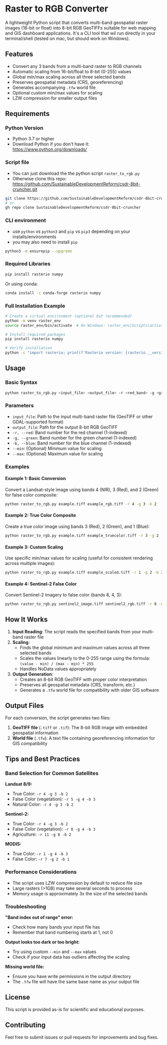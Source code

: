# Raster to RGB Converter

A lightweight Python script that converts multi-band geospatial raster images (16-bit or float) into 8-bit RGB GeoTIFFs suitable for web mapping and GIS dashboard applications. It's a CLI tool that wil run directly in your terminal/shell (tested on mac, but should work on Windows).

## Features

- Convert any 3 bands from a multi-band raster to RGB channels
- Automatic scaling from 16-bit/float to 8-bit (0-255) values
- Global min/max scaling across all three selected bands
- Preserves geospatial metadata (CRS, georeferencing)
- Generates accompanying `.tfw` world file
- Optional custom min/max values for scaling
- LZW compression for smaller output files

## Requirements

### Python Version
- Python 3.7 or higher
- Download Python if you don't have it: https://www.python.org/downloads/

### Script file
- You can just download the the python script `raster_to_rgb.py`
- Otherwise clone this repo: https://github.com/SustainableDevelopmentReform/csdr-8bit-cruncher.git
```bash
git clone https://github.com/SustainableDevelopmentReform/csdr-8bit-cruncher
# or
gh repo clone SustainableDevelopmentReform/csdr-8bit-cruncher
```

### CLI environment
- use `python` vs `python3` and `pip` vs `pip3` depending on your installs/environments 
- you may also need to install `pip`
```bash
python3 -m ensurepip --upgrade 
```

### Required Libraries

```bash
pip install rasterio numpy
```

Or using conda:

```bash
conda install -c conda-forge rasterio numpy
```

### Full Installation Example

```bash
# Create a virtual environment (optional but recommended)
python -m venv raster_env
source raster_env/bin/activate  # On Windows: raster_env\Scripts\activate

# Install required packages
pip install rasterio numpy

# Verify installation
python -c "import rasterio; print(f'Rasterio version: {rasterio.__version__}')"
```

## Usage

### Basic Syntax

```bash
python raster_to_rgb.py <input_file> <output_file> -r <red_band> -g <green_band> -b <blue_band>
```

### Parameters

- `input_file`: Path to the input multi-band raster file (GeoTIFF or other GDAL-supported format)
- `output_file`: Path for the output 8-bit RGB GeoTIFF
- `-r, --red`: Band number for the red channel (1-indexed)
- `-g, --green`: Band number for the green channel (1-indexed)
- `-b, --blue`: Band number for the blue channel (1-indexed)
- `--min`: (Optional) Minimum value for scaling
- `--max`: (Optional) Maximum value for scaling

### Examples

#### Example 1: Basic Conversion
Convert a Landsat-style image using bands 4 (NIR), 3 (Red), and 2 (Green) for false color composite:

```bash
python raster_to_rgb.py example.tiff example_rgb.tiff -r 4 -g 3 -b 2
```

#### Example 2: True Color Composite
Create a true color image using bands 3 (Red), 2 (Green), and 1 (Blue):

```bash
python raster_to_rgb.py example.tiff example_truecolor.tiff -r 3 -g 2 -b 1
```

#### Example 3: Custom Scaling
Use specific min/max values for scaling (useful for consistent rendering across multiple images):

```bash
python raster_to_rgb.py example.tiff example_scaled.tiff -r 1 -g 2 -b 3 --min 0 --max 10000
```

#### Example 4: Sentinel-2 False Color
Convert Sentinel-2 imagery to false color (bands 8, 4, 3):

```bash
python raster_to_rgb.py sentinel2_image.tiff sentinel2_rgb.tiff -r 8 -g 4 -b 3
```

## How It Works

1. **Input Reading**: The script reads the specified bands from your multi-band raster file
2. **Scaling**: 
   - Finds the global minimum and maximum values across all three selected bands
   - Scales the values linearly to the 0-255 range using the formula: `(value - min) / (max - min) * 255`
   - Handles NoData values appropriately
3. **Output Generation**:
   - Creates an 8-bit RGB GeoTIFF with proper color interpretation
   - Preserves all geospatial metadata (CRS, transform, etc.)
   - Generates a `.tfw` world file for compatibility with older GIS software

## Output Files

For each conversion, the script generates two files:

1. **GeoTIFF file** (`.tiff` or `.tif`): The 8-bit RGB image with embedded geospatial information
2. **World file** (`.tfw`): A text file containing georeferencing information for GIS compatibility

## Tips and Best Practices

### Band Selection for Common Satellites

**Landsat 8/9:**
- True Color: `-r 4 -g 3 -b 2`
- False Color (vegetation): `-r 5 -g 4 -b 3`
- Natural Color: `-r 4 -g 3 -b 2`

**Sentinel-2:**
- True Color: `-r 4 -g 3 -b 2`
- False Color (vegetation): `-r 8 -g 4 -b 3`
- Agriculture: `-r 11 -g 8 -b 2`

**MODIS:**
- True Color: `-r 1 -g 4 -b 3`
- False Color: `-r 7 -g 2 -b 1`

### Performance Considerations

- The script uses LZW compression by default to reduce file size
- Large rasters (>1GB) may take several seconds to process
- Memory usage is approximately 3x the size of the selected bands

### Troubleshooting

**"Band index out of range" error:**
- Check how many bands your input file has
- Remember that band numbering starts at 1, not 0

**Output looks too dark or too bright:**
- Try using custom `--min` and `--max` values
- Check if your input data has outliers affecting the scaling

**Missing world file:**
- Ensure you have write permissions in the output directory
- The `.tfw` file will have the same base name as your output file

## License

This script is provided as-is for scientific and educational purposes.

## Contributing

Feel free to submit issues or pull requests for improvements and bug fixes.
